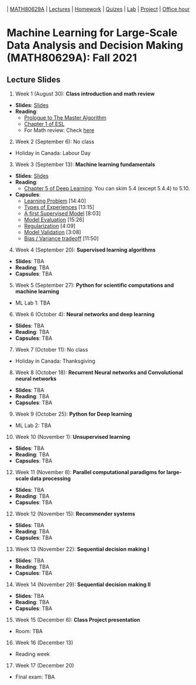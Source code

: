 | [MATH80629A](main.md) | [Lectures](lectures.md) | [Homework](homework.md) | [Quizes](quizes.md) | [Lab](lab.md) | [Project](project.md) | [Office hour](office_hr.md)
# Machine Learning for Large-Scale Data Analysis and Decision Making (MATH80629A): Fall 2021

## Lecture Slides

1. Week 1 (August 30): **Class introduction and math review** 
  - **Slides**: [Slides]()
  - **Reading**: 
    * [Prologue to The Master Algorithm](http://homes.cs.washington.edu/~pedrod/Prologue.pdf)
    * [Chapter 1 of ESL](https://web.stanford.edu/~hastie/Papers/ESLII.pdf)
    * For Math review: Check [here](http://www.cs.toronto.edu/~lcharlin/courses/80-629/math_resources.html)

2. Week 2 (September 6): No class
* Holiday in Canada: Labour Day

3. Week 3 (September 13): **Machine learning fundamentals** 
  - **Slides**: [Slides]()
  - **Reading**:  
    * [Chapter 5 of Deep Learning](http://www.deeplearningbook.org/contents/ml.html). You can skim 5.4 (except 5.4.4) to 5.10.
  - **Capsules**:  
    * [Learning Problem](https://youtu.be/XHjYLAooCQI) [14:40]
    * [Types of Experiences](https://youtu.be/bUrw6MWiI7E) [13:15]
    * [A first Supervised Model](https://www.youtube.com/watch?v=fu8IBbPREBg) [8:03]
    * [Model Evaluation](https://youtu.be/jB69v09vrn8) [15:26]
    * [Regularization](https://www.youtube.com/watch?v=SFzhFrWOTEI) [4:09]
    * [Model Validation](https://www.youtube.com/watch?v=WoFGyFvyoeo) [3:08]
    * [Bias / Variance tradeoff](https://www.youtube.com/watch?v=L5Hehy9s8SI) [11:50]

4. Week 4 (September 20): **Supervised learning algorithms** 
  - **Slides**: TBA
  - **Reading**: TBA
  - **Capsules**: TBA

5. Week 5 (September 27): **Python for scientific computations and machine learning** 
* ML Lab 1: TBA

6. Week 6 (October 4): **Neural networks and deep learning** 
- **Slides**: TBA
- **Reading**: TBA
- **Capsules**: TBA

7. Week 7 (October 11): No class
* Holiday in Canada: Thanksgiving

8. Week 8 (October 18): **Recurrent Neural networks and Convolutional neural networks** 
- **Slides**: TBA
- **Reading**: TBA
- **Capsules**: TBA

9. Week 9 (October 25): **Python for Deep learning** 
* ML Lab 2: TBA

10. Week 10 (November 1): **Unsupervised learning** 
- **Slides**: TBA
- **Reading**: TBA
- **Capsules**: TBA

12. Week 11 (November 8): **Parallel computational paradigms for large-scale data processing** 
- **Slides**: TBA
- **Reading**: TBA
- **Capsules**: TBA

12. Week 12 (November 15): **Recommender systems** 
- **Slides**: TBA
- **Reading**: TBA
- **Capsules**: TBA

13. Week 13 (November 22): **Sequential decision making I** 
- **Slides**: TBA
- **Reading**: TBA
- **Capsules**: TBA

14. Week 14 (November 29): **Sequential decision making II** 
- **Slides**: TBA
- **Reading**: TBA
- **Capsules**: TBA

15. Week 15 (December 6): **Class Project presentation**
* Room: TBA

16. Week 16 (December 13)
* Reading week

17. Week 17 (December 20)
* Final exam: TBA


